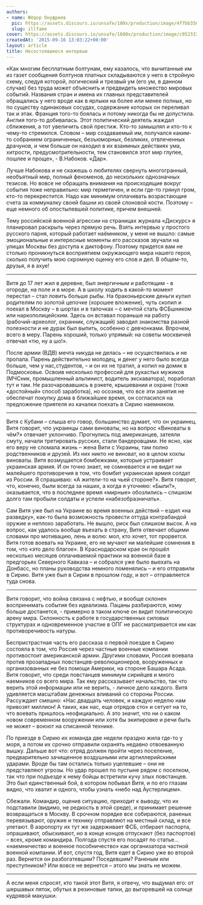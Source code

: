 ```yaml
---
authors:
- name: Фёдор Онуфриев
  pic: https://assets.discours.io/unsafe/100x/production/image/4f7bb350-90d9-11e8-a560-8fb4ec62d69b.png
  slug: illfame
cover: https://assets.discours.io/unsafe/1600x/production/image/c9523320-90e8-11e8-b664-798ed379bf02.jpeg
createdAt: '2015-09-16 13:03:22+00:00'
layout: article
title: Несостоявшееся интервью
---
```


«Как многим бесплатным болтунам, ему казалось, что вычитанные им из газет сообщения болтунов платных складываются у него в стройную схему, следуя которой, логический и трезвый ум (его ум, в данном случае) без труда может объяснить и предвидеть множество мировых событий. Названия стран и имена их главных представителей обращались у него вроде как в ярлыки на более или менее полных, но по существу одинаковых сосудах, содержание которых он переливал так и этак. Франция того-то боялась и потому никогда бы не допустила. Англия того-то добивалась. Этот политический деятель жаждал сближения, а тот увеличить свой престиж. Кто-то замышлял и кто-то к чему-то стремился. Словом – мир создаваемый им, получался каким-то собранием ограниченных, безъюморных, безликих, отвлеченных драчунов, и чем больше он находил в их взаимных действиях ума, хитрости, предусмотрительности, тем становился этот мир глупее, пошлее и проще», - В.Набоков. «Дар».

Лучше Набокова и не скажешь о любителях свернуть многогранный, необъятный мир, полный феноменов, до нескольких однозначных тезисов. Но вовсе не обращать внимания на происходящие вокруг события тоже неправильно: мир герметичен, и если где-то грянул гром, кто-то перекрестится. Надо как минимум оплачивать возрастающие счета за коммуналку своей башни из своей слоновой кости. Поэтому – еще немного об опостылевшей политике, причем внешней.

Тему российской военной агрессии на страницах журнала «Дискурс» я планировал раскрыть через прямую речь. Взять интервью у простого русского парня, который работает наёмником, у меня не вышло: самые эмоциональные и интересные моменты его рассказов звучали на улицах Москвы без доступа к диктофону. Поэтому придется вам не столько проникнуться восприятием окружающего мира нашего героя, сколько получить мою скромную оценку его слов и дел. В общем-то, друзья, я в ахуе! 

***

Витя до 17 лет жил в деревне, был энергичным и работящим - в огороде, на поле и в море. А в школу ходить в какой-то момент перестал – стал ловить больше рыбы. На браконьерские деньги купил родителям по золотой цепочке (хорошее вложение), чуть скопил и поехал в Москву – в шортах и в тапочках – с мечтой стать ФСБшником или наркополицейским. Здесь он вставал пораньше на работу (рабочий-археолог, охранник, служащий) заводил знакомства разной полезности и не дурак был выпить, особенно с девчонками. Впрочем, всего в меру. Парень хороший, только упрямый: на советы москвичей отвечал «тю, ну а шо!».

После армии (ВДВ) мечта никуда не делась – не осуществилась и не пропала. Парень действительно молодец, и денег у него было всегда больше, чем у нас,студентов, – и он их не тратил, а копил на домик в Подмосковье. Освоив несколько профессий для рукастых мужиков (МЧСник, промышленный альпинист, водитель экскаватора), поработал тут и там. Не разочаровавшись в рэкете, крышевании и охране (тоже «достойный» способ заработка), но осознав, что все эти занятия не обеспечат покупку дома в ближайшее время, он согласился на предложение приятеля из качалки поехать в Сирию наемником.

***

Витя с Кубани – слыша его говор, большинство думает, что он украинец. Витя говорит, что украинцы сами виноваты, но на вопрос «Виноваты в чём?» отвечает уклончиво. Прогнулись под американцев, затеяли смуту, начали третировать русских, стали бандеровцами. Не ясно, как его веру не сломала жизнь – жена Вити с Украины, там полно родственников и друзей. Из них никто не виноват, но в целом хохлы виноваты. Витя возмущается бомбежками, которые устраивает украинская армия. И он точно знает, не сомневается и не видит ни малейшего противоречия в том, что бомбит украинская армия солдат из России. Я спрашиваю: «А жители-то на чьей стороне?». Витя говорит, что, конечно, были всегда за наших, а когда я уточняю: «Были?», оказывается, что в последнее время «мирные» обозлились – слишком долго там пробыли солдаты и успели «набезобразничать».

Сам Витя уже был на Украине во время военных действий – ездил «на разведку», как-то была возможность провести оттуда контрабандой оружие и неплохо заработать. Не вышло, риск был слишком высок. А на вопрос, как удалось вообще въехать в страну, Витя отвечает общими словами про мотивацию, лень и волю: мол, кто хочет, тот прорвется. Витя готов воевать на Украине, его не мучают ни малейшие сомнения в том, что «это дело благое». В Краснодарском крае он прошёл несколько месяцев оплачиваемой практики на военной базе в предгорьях Северного Кавказа – и собрался уже было выехать на Донбасс, но планы руководства немного поменялись – и его отправили в Сирию. Витя уже был в Сирии в прошлом году, и вот – отправляется туда снова.

***

Витя говорит, что война связана с нефтью, и вообще склонен воспринимать события без идеализма. Пацаны разбираются, кому больше достанется, - примерно в таком ключе он видит политическую арену мира. Склонность к работе в государственных силовых структурах и одновременное участие в ОПГ не рассматривается им как противоречивость натуры.

Беспристрастная часть его рассказа о первой поездке в Сирию состояла в том, что Россия через частные военные компании противостоит американской армии. Другими словами, Россия воевала против прозападных повстанцев-революционеров, вооруженных и организованных не без помощи Америки, на стороне Башара Асада. Витя говорит, что среди повстанцев минимум сирийцев и много наемников со всего мира. Так ему рассказывает начальство, так что верить этой информации или не верить, - личное дело каждого. Витя удивляется масштабам денежных вливаний со стороны России. Рассуждает смешно: «Нас двадцать человек, и каждую неделю нам привозят миллион! А таких, как нас, еще отрядов сто» и сетует на то, что воевать пришлось неофициально. А это значит, что ни о каком новом современном вооружении или хотя бы экипировке и речи быть не может – воюют на списанной технике.

По приезде в Сирию их команда две недели праздно жила где-то у моря, а потом их срочно отправили охранять недавно отвоеванную вышку. Дальше вот что: отряд должен пройти через поселение, предварительно зачищенное воздушными или артиллерийскими ударами. Вроде бы там остались только уцелевшие – они не представляют угрозы. Но удар прошел по пустыне рядом с поселком, так что при подъезде к нему бойцы встретили кучу злых повстанцев. Это был единственный бой, в котором побывал Витя, и по его глазам видно, что хватит и одного, чтобы узнать «небо над Аустерлицем».

Сбежали. Командир, оценив ситуацию, приходит к выводу, что их подставили (видимо, не редкость в этой среде), и принимает решение возвращаться в Москву. В срочном порядке все собираются, раненых перевязывают, оружие и технику отправляют на местный склад, и все улетают. В аэропорту их тут же задерживает ФСБ, отбирает паспорта, опрашивают, обыскивают, но в конце концов отпускают (без паспортов) – всех, кроме командира. Полгода спустя его посадят по статье… «наемничество и военное пособничество» как организатора частной военной компании. И вот, спустя год, Витя едет в Сирию уже во второй раз. Вернется он разбогатевшим? Поседевшим? Раненым или преступником? Или вовсе не вернется – этого мы знать не можем.

***

А если меня спросят, кто такой этот Витя, я отвечу, что выдумал его: от шершавых пяток, обутых в резиновые тапки, до выгоревшей на солнце кудрявой макушки.
